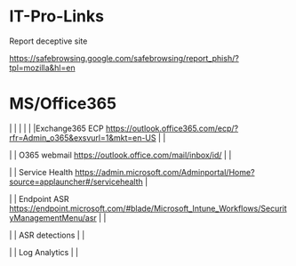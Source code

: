 # IT-Pro-Links

Report deceptive site

https://safebrowsing.google.com/safebrowsing/report_phish/?tpl=mozilla&hl=en



# MS/Office365


| | | |
| |Exchange365 ECP https://outlook.office365.com/ecp/?rfr=Admin_o365&exsvurl=1&mkt=en-US | |

| | O365 webmail https://outlook.office.com/mail/inbox/id/ | |

| | Service Health https://admin.microsoft.com/Adminportal/Home?source=applauncher#/servicehealth |

| | Endpoint ASR https://endpoint.microsoft.com/#blade/Microsoft_Intune_Workflows/SecurityManagementMenu/asr | |

| | ASR detections | |

|  | Log Analytics | |

